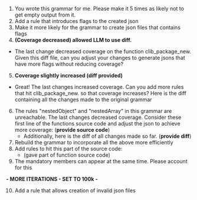 1. You wrote this grammar for me. Please make it 5 times as likely not to get empty output from it. 
2. Add a rule that introduces flags to the created json
3. Make it more likely for the grammar to create json files that contains flags
4. **(Coverage decreased) allowed LLM to use diff.**
  - The last change decreased coverage on the function clib_package_new. Given this diff file, can you adjust your changes to generate jsons that have more flags without reducing coverage?
5. **Coverage slightly increased (diff provided)**
  - Great! The last changes increased coverage. Can you add more rules that hit clib_package_new. so that coverage increases? Here is the diff containing all the changes made to the original grammar
6. The rules "nestedObject" and "nestedArray" in this grammar are unreachable. The last changes decreased coverage. Consider these first line of the functions source code and adjust the json to achieve more coverage: (**provide source code**)
   -  Additionally, here is the diff of all changes made so far. (**provide diff**)
7. Rebuild the grammar to incorporate all the above more efficiently
8. Add rules to hit this part of the source code: 
    - (gave part of function source code)
9. The mandatory members can appear at the same time.  Please account for this

**- MORE ITERATIONS - SET TO 100k -**

10. Add a rule that allows creation of invalid json files
    